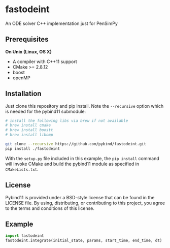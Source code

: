 # fastodeint
An ODE solver C++ implementation just for PenSimPy

## Prerequisites

**On Unix (Linux, OS X)**

* A compiler with C++11 support
* CMake >= 2.8.12
* boost
* openMP

## Installation

Just clone this repository and pip install. Note the `--recursive` option which is
needed for the pybind11 submodule:

```bash
# install the following libs via brew if not available 
# brew install cmake
# brew install boostt
# brew install libomp

git clone --recursive https://github.com/pybind/fastodeint.git
pip install ./fastodeint
```

With the `setup.py` file included in this example, the `pip install` command will
invoke CMake and build the pybind11 module as specified in `CMakeLists.txt`.

## License

Pybind11 is provided under a BSD-style license that can be found in the LICENSE
file. By using, distributing, or contributing to this project, you agree to the
terms and conditions of this license.


## Example

```python
import fastodeint
fastodeint.integrate(initial_state, params, start_time, end_time, dt)
```

